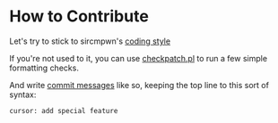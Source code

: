 # How to Contribute

Let's try to stick to sircmpwn's [coding style]

If you're not used to it, you can use [checkpatch.pl] to run a few simple formatting checks.

And write [commit messages] like so, keeping the top line to this sort of syntax:

```
cursor: add special feature
```

[coding style]: https://git.sr.ht/~sircmpwn/cstyle
[commit messages]: https://gitlab.freedesktop.org/wlroots/wlroots/-/blob/master/CONTRIBUTING.md#commit-messages 
[checkpatch.pl]: https://github.com/johanmalm/checkpatch.pl

